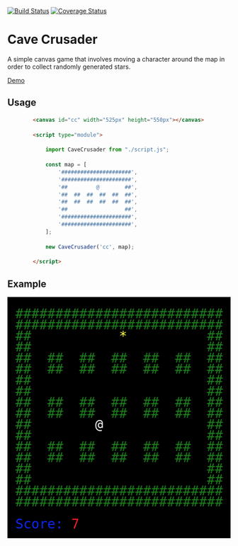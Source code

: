 [![Build Status](https://travis-ci.org/carlwillimott/cavecrusader.svg?branch=master)](https://travis-ci.org/carlwillimott/cavecrusader)
[![Coverage Status](https://coveralls.io/repos/github/carlwillimott/cavecrusader/badge.svg?branch=master)](https://coveralls.io/github/carlwillimott/cavecrusader?branch=master)

# Cave Crusader
A simple canvas game that involves moving a character around the map in order to collect randomly generated stars.

<a href="https://carlwillimott.github.io/cavecrusader/docs/index.html" target="_blank">Demo</a>

## Usage
```html
        <canvas id="cc" width="525px" height="550px"></canvas>
        
        <script type="module">

            import CaveCrusader from "./script.js";

            const map = [
                '######################',
                '######################',
                '##         @        ##',
                '##  ##  ##  ##  ##  ##',
                '##  ##  ##  ##  ##  ##',
                '##                  ##',
                '######################',
                '######################',
            ];

            new CaveCrusader('cc', map);

        </script>
```

## Example
<p align="center">
  <img src="cavecrusader.png" alt="Cave Crusader" width="505" height="545"/>
</p>